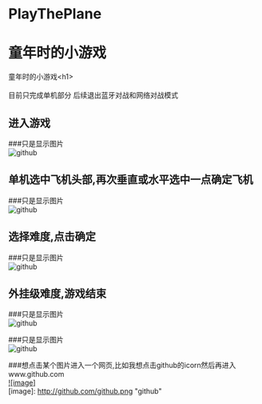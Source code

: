 # PlayThePlane
童年时的小游戏 
===================================  
  童年时的小游戏\<h1\><br />  
  目前只完成单机部分
  后续退出蓝牙对战和网络对战模式
  
进入游戏 
-----------------------------------  
###只是显示图片  
![github](http://github.com/unicorn.png "github")  

单机选中飞机头部,再次垂直或水平选中一点确定飞机 
-----------------------------------  
###只是显示图片  
![github](http://github.com/unicorn.png "github")  

选择难度,点击确定
-----------------------------------  
###只是显示图片  
![github](http://github.com/unicorn.png "github")  

外挂级难度,游戏结束
-----------------------------------  
###只是显示图片  
![github](http://github.com/unicorn.png "github")  


###只是显示图片  
![github](http://github.com/unicorn.png "github")  
  
###想点击某个图片进入一个网页,比如我想点击github的icorn然后再进入www.github.com  
[![image]](http://www.github.com/)  
[image]: http://github.com/github.png "github"  
